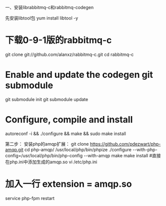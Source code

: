 一、安装librabbitmq-c和rabbitmq-codegen

先安装libtool包
yum install libtool -y
# 下载0-9-1版的rabbitmq-c
git clone git://github.com/alanxz/rabbitmq-c.git
cd rabbitmq-c
# Enable and update the codegen git submodule
git submodule init
git submodule update
# Configure, compile and install
autoreconf -i && ./configure && make && sudo make install

第二步：
安装php的amqp扩展：
git clone https://github.com/pdezwart/php-amqp.git
cd php-amqp/
/usr/local/php/bin/phpize
./configure --with-php-config=/usr/local/php/bin/php-config --with-amqp
make
make install
#直接在php.ini中添加生成的amqp.so
vi  /etc/php.ini 
# 加入一行 extension = amqp.so
service php-fpm restart